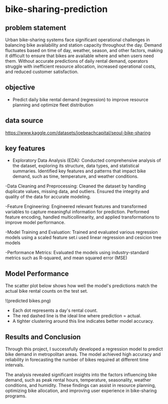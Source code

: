 # bike-sharing-prediction

## problem statement
Urban bike-sharing systems face significant operational challenges in balancing bike availability and station capacity throughout the day. Demand fluctuates based on time of day, weather, season, and other factors, making it difficult to ensure that bikes are available where and when users need them. Without accurate predictions of daily rental demand, operators struggle with inefficient resource allocation, increased operational costs, and reduced customer satisfaction.

## objective
- Predict daily bike rental demand (regression) to improve resource planning and optimize fleet distribution

## data source
https://www.kaggle.com/datasets/joebeachcapital/seoul-bike-sharing

## key features
- Exploratory Data Analysis (EDA): Conducted comprehensive analysis of the dataset, exploring its structure, data types, and statistical summaries. Identified key features and patterns that impact bike demand, such as time, temperature, and weather conditions.

-Data Cleaning and Preprocessing: Cleaned the dataset by handling duplicate values, missing data, and outliers. Ensured the integrity and quality of the data for accurate modeling.

-Feature Engineering: Engineered relevant features and transformed variables to capture meaningful information for prediction. Performed feature encoding, handled multicollinearity, and applied transformations to improve model performance.

-Model Training and Evaluation: Trained and evaluated various regression models using a scaled feature set.i used linear regression and cesicion tree models

-Performance Metrics: Evaluated the models using industry-standard metrics such as R-squared, and mean squared error (MSE)

## Model Performance

The scatter plot below shows how well the model's predictions match the actual bike rental counts on the test set.

!(predicted bikes.png)

- Each dot represents a day's rental count.
- The red dashed line is the ideal line where prediction = actual.
- A tighter clustering around this line indicates better model accuracy.


## Results and Conclusion
Through this project, I successfully developed a regression model to predict bike demand in metropolitan areas. The model achieved high accuracy and reliability in forecasting the number of bikes required at different time intervals.

The analysis revealed significant insights into the factors influencing bike demand, such as peak rental hours, temperature, seasonality, weather conditions, and humidity. These findings can assist in resource planning, optimizing bike allocation, and improving user experience in bike-sharing programs.

